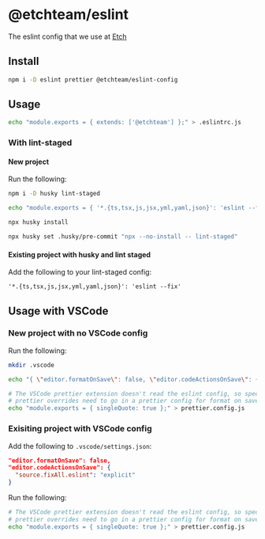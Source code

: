 # @etchteam/eslint

The eslint config that we use at [Etch](https://etch.co)

## Install

```bash
npm i -D eslint prettier @etchteam/eslint-config
```

## Usage

```bash
echo "module.exports = { extends: ['@etchteam'] };" > .eslintrc.js
```

### With lint-staged

#### New project

Run the following:

```bash
npm i -D husky lint-staged

echo "module.exports = { '*.{ts,tsx,js,jsx,yml,yaml,json}': 'eslint --fix' };" > lint-staged.config.js

npx husky install

npx husky set .husky/pre-commit "npx --no-install -- lint-staged"

```

#### Existing project with husky and lint staged

Add the following to your lint-staged config:

`'*.{ts,tsx,js,jsx,yml,yaml,json}': 'eslint --fix'`

## Usage with VSCode

### New project with no VSCode config

Run the following:

```bash
mkdir .vscode

echo "{ \"editor.formatOnSave\": false, \"editor.codeActionsOnSave\": { \"source.fixAll.eslint\": \"explicit\" } }" > .vscode/settings.json

# The VSCode prettier extension doesn't read the eslint config, so specific
# prettier overrides need to go in a prettier config for format on save
echo "module.exports = { singleQuote: true };" > prettier.config.js

```

### Exisiting project with VSCode config

Add the following to `.vscode/settings.json`:

```json
"editor.formatOnSave": false,
"editor.codeActionsOnSave": {
  "source.fixAll.eslint": "explicit"
}
```

Run the following:

```bash
# The VSCode prettier extension doesn't read the eslint config, so specific
# prettier overrides need to go in a prettier config for format on save
echo "module.exports = { singleQuote: true };" > prettier.config.js
```
